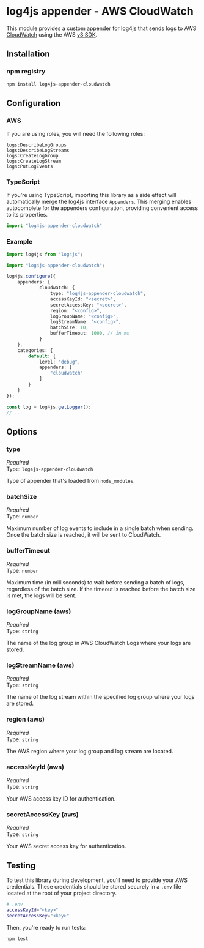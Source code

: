 # log4js appender - AWS CloudWatch

This module provides a custom appender for [log4js][log4js_github] that
sends logs to AWS [CloudWatch][aws_cloudwatch] using the AWS [v3 SDK][cloudwatch_sdk].

[aws_cloudwatch]: https://aws.amazon.com/cloudwatch/
[cloudwatch_sdk]: https://docs.aws.amazon.com/AWSJavaScriptSDK/v3/latest/client/cloudwatch-logs/
[log4js_github]: https://log4js-node.github.io/log4js-node/

## Installation

### npm registry

```sh
npm install log4js-appender-cloudwatch
```

## Configuration

### AWS

If you are using roles, you will need the following roles:

```plain
logs:DescribeLogGroups
logs:DescribeLogStreams
logs:CreateLogGroup
logs:CreateLogStream
logs:PutLogEvents
```

### TypeScript

If you're using TypeScript, importing this library as a side effect will
automatically merge the log4js interface `Appenders`. This merging enables
autocomplete for the appenders configuration, providing convenient access to its
properties.

```ts
import "log4js-appender-cloudwatch"
```

### Example

```ts
import log4js from "log4js";

import "log4js-appender-cloudwatch";

log4js.configure({
	appenders: {
			cloudwatch: {
				type: "log4js-appender-cloudwatch",
				accessKeyId: "<secret>",
				secretAccessKey: "<secret>",
				region: "<config>",
				logGroupName: "<config>",
				logStreamName: "<config>",
				batchSize: 10,
				bufferTimeout: 1000, // in ms
			}
	},
	categories: {
		default: {
			level: "debug",
			appenders: [
				"cloudwatch"
			]
		}
	}
});

const log = log4js.getLogger();
// ...
```

## Options

### type

_Required_\
Type: `log4js-appender-cloudwatch`

Type of appender that's loaded from `node_modules`.

### batchSize

_Required_\
Type: `number`

Maximum number of log events to include in a single batch when sending. Once the
batch size is reached, it will be sent to CloudWatch.

### bufferTimeout

_Required_\
Type: `number`

Maximum time (in milliseconds) to wait before sending a batch of logs,
regardless of the batch size. If the timeout is reached before the batch size is
met, the logs will be sent.

### logGroupName (aws)

_Required_\
Type: `string`

The name of the log group in AWS CloudWatch Logs where your logs are stored.

### logStreamName (aws)

_Required_\
Type: `string`

The name of the log stream within the specified log group where your logs are
stored.

### region (aws)

_Required_\
Type: `string`

The AWS region where your log group and log stream are located.

### accessKeyId (aws)

_Required_\
Type: `string`

Your AWS access key ID for authentication.

### secretAccessKey (aws)

_Required_\
Type: `string`

Your AWS secret access key for authentication.

## Testing

To test this library during development, you'll need to provide your AWS
credentials. These credentials should be stored securely in a `.env` file
located at the root of your project directory.

```sh
# .env
accessKeyId="<key>"
secretAccessKey="<key>"
```

Then, you're ready to run tests:

```sh
npm test
```
